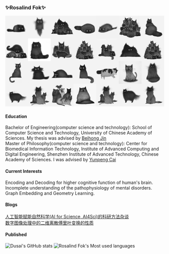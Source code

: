 ### ✨Rosalind Fok✨
![Luis Coelho Cat](./Luis_Coelho_Cat.png)
<!--
**RosalindFok/RosalindFok** is a ✨ _special_ ✨ repository because its `README.md` (this file) appears on your GitHub profile.

Here are some ideas to get you started:

- 🔭 I’m currently working on ...
- 🌱 I’m currently learning ...
- 👯 I’m looking to collaborate on ...
- 🤔 I’m looking for help with ...
- 💬 Ask me about ...
- 📫 How to reach me: ...
- 😄 Pronouns: ...
- ⚡ Fun fact: ...
-->
#### Education
Bachelor of Engineering(computer science and technology): School of Computer Science and Technology, University of Chinese Academy of Sciences. My thesis was advised by [Beihong Jin](http://work.iscas.ac.cn/index.php/Jinbeihong/index/index)<br>
Master of Philosophy(computer science and technology): Center for Biomedical Information Technology, Institute of Advanced Computing and Digital Engineering, Shenzhen Institute of Advanced Technology, Chinese Academy of Sciences. I was advised by [Yunpeng Cai](https://szs.siat.ac.cn/#/detail?item=%5Bobject%20Object%5D&list=%5Bobject%20Object%5D&contentId=199)


#### Current Interests
Encoding and Decoding for higher cognitive function of human's brain.<br>
Incomplete understanding of the pathophysiology of mental disorders.<br> 
Graph Embedding and Geometry Learning.


#### Blogs
[人工智能赋能自然科学(AI for Science, AI4Sci)的科研方法杂谈](https://zhuanlan.zhihu.com/p/651310815)<br>
[数字图像处理中的二维离散傅里叶变换的性质](https://zhuanlan.zhihu.com/p/675724072)<br>

#### Published


![Dusai's GitHub stats](https://github-readme-stats.vercel.app/api?username=RosalindFok&show_icons=true&theme=radical)
![Rosalind Fok's Most used languages](https://github-readme-stats.vercel.app/api/top-langs?username=RosalindFok&show_icons=true&count_private=true&theme=gotham)

